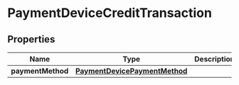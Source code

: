

# PaymentDeviceCreditTransaction

## Properties

Name | Type | Description | Notes
------------ | ------------- | ------------- | -------------
**paymentMethod** | [**PaymentDevicePaymentMethod**](PaymentDevicePaymentMethod.md) |  | 



